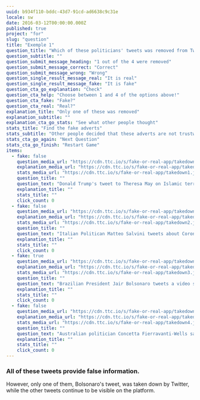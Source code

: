 ```yaml
---
uuid: b934f110-bddc-43d7-91cd-ad6638c9c31e
locale: sw
date: 2016-03-12T00:00:00.000Z
published: true
project: "for"
slug: "question"
title: "Exemple 1"
question_title: "Which of these politicians' tweets was removed from Twitter?"
question_subtitle: ""
question_submit_message_heading: "1 out of the 4 were removed"
question_submit_message_correct: "Correct"
question_submit_message_wrong: "Wrong"
question_single_result_message_real: "It is real"
question_single_result_message_fake: "It is fake"
question_cta_go_explanation: "Check"
question_cta_help: "Choose between 1 and 4 of the options above!"
question_cta_fake: "Fake?"
question_cta_real: "Real?"
explanation_title: "Only one of these was removed"
explanation_subtitle: ""
explanation_cta_go_stats: "See what other people thought"
stats_title: "Find the fake adverts"
stats_subtitle: "Other people decided that these adverts are not trustworthy"
stats_cta_go_again: "Next Question"
stats_cta_go_finish: "Restart Game"
items:
  - fake: false
    question_media_url: "https://cdn.ttc.io/s/fake-or-real-app/takedown1.jpg"
    explanation_media_url: "https://cdn.ttc.io/s/fake-or-real-app/takedown1.jpg"
    stats_media_url: "https://cdn.ttc.io/s/fake-or-real-app/takedown1.jpg"
    question_title: ""
    question_text: "Donald Trump's tweet to Theresa May on Islamic terrorism"
    explanation_title: ""
    stats_title: ""
    click_count: 0
  - fake: false
    question_media_url: "https://cdn.ttc.io/s/fake-or-real-app/takedown2.jpg"
    explanation_media_url: "https://cdn.ttc.io/s/fake-or-real-app/takedown2.jpg"
    stats_media_url: "https://cdn.ttc.io/s/fake-or-real-app/takedown2.jpg"
    question_title: ""
    question_text: "Italian Politican Matteo Salvini tweets about Coronavirus myths"
    explanation_title: ""
    stats_title: ""
    click_count: 0
  - fake: true
    question_media_url: "https://cdn.ttc.io/s/fake-or-real-app/takedown3.jpg"
    explanation_media_url: "https://cdn.ttc.io/s/fake-or-real-app/takedown3.jpg"
    stats_media_url: "https://cdn.ttc.io/s/fake-or-real-app/takedown3.jpg"
    question_title: ""
    question_text: "Brazilian President Jair Bolsonaro tweets a video showing factories that remained open in light of the Coronavirus health emergency, indicating that such a situation was threatening to the health of the people"
    explanation_title: ""
    stats_title: ""
    click_count: 0
  - fake: false
    question_media_url: "https://cdn.ttc.io/s/fake-or-real-app/takedown4.jpg"
    explanation_media_url: "https://cdn.ttc.io/s/fake-or-real-app/takedown4.jpg"
    stats_media_url: "https://cdn.ttc.io/s/fake-or-real-app/takedown4.jpg"
    question_title: ""
    question_text: "Australian politician Concetta Fierravanti-Wells saying bushfires were caused by arsonists"
    explanation_title: ""
    stats_title: ""
    click_count: 0
---
```

### All of these tweets provide false information.

However, only one of them, Bolsonaro's tweet, was taken down by Twitter, while the other tweets continue to be visible on the platform.

